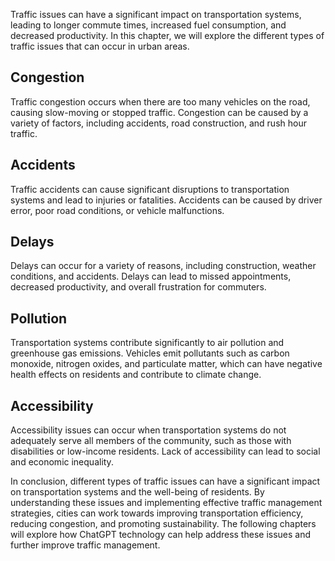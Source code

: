 
Traffic issues can have a significant impact on transportation systems, leading to longer commute times, increased fuel consumption, and decreased productivity. In this chapter, we will explore the different types of traffic issues that can occur in urban areas.

Congestion
----------

Traffic congestion occurs when there are too many vehicles on the road, causing slow-moving or stopped traffic. Congestion can be caused by a variety of factors, including accidents, road construction, and rush hour traffic.

Accidents
---------

Traffic accidents can cause significant disruptions to transportation systems and lead to injuries or fatalities. Accidents can be caused by driver error, poor road conditions, or vehicle malfunctions.

Delays
------

Delays can occur for a variety of reasons, including construction, weather conditions, and accidents. Delays can lead to missed appointments, decreased productivity, and overall frustration for commuters.

Pollution
---------

Transportation systems contribute significantly to air pollution and greenhouse gas emissions. Vehicles emit pollutants such as carbon monoxide, nitrogen oxides, and particulate matter, which can have negative health effects on residents and contribute to climate change.

Accessibility
-------------

Accessibility issues can occur when transportation systems do not adequately serve all members of the community, such as those with disabilities or low-income residents. Lack of accessibility can lead to social and economic inequality.

In conclusion, different types of traffic issues can have a significant impact on transportation systems and the well-being of residents. By understanding these issues and implementing effective traffic management strategies, cities can work towards improving transportation efficiency, reducing congestion, and promoting sustainability. The following chapters will explore how ChatGPT technology can help address these issues and further improve traffic management.
